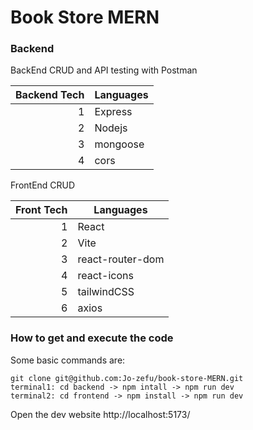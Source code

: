 # Book Store MERN

### Backend

BackEnd CRUD and API testing with Postman

| Backend Tech | Languages |
|-------------:|-----------|
|            1 | Express   |
|            2 | Nodejs    |
|            3 | mongoose  |
|            4 | cors      |

FrontEnd CRUD

| Front Tech | Languages        |
|-----------:|------------------|
|          1 | React            |
|          2 | Vite             |
|          3 | react-router-dom |
|          4 | react-icons      |
|          5 | tailwindCSS      |
|          6 | axios            |

### How to get and execute the code

Some basic commands are:
```
git clone git@github.com:Jo-zefu/book-store-MERN.git
terminal1: cd backend -> npm intall -> npm run dev
terminal2: cd frontend -> npm install -> npm run dev
```

Open the dev website http://localhost:5173/

